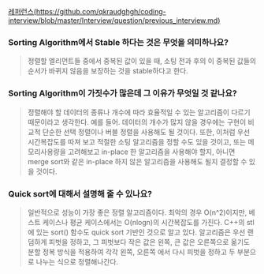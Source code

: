  [레퍼런스(https://github.com/qkraudghgh/coding-interview/blob/master/Interview/question/previous_interview.md)](https://github.com/qkraudghgh/coding-interview/blob/master/Interview/question/previous_interview.md)



### Sorting Algorithm에서 Stable 하다는 것은 무엇을 의미하나요?

>정렬할 엘리먼트들 중에서 중복된 값이 있을 때, 소팅 전과 후의 이 중복된 값들의 순서가 바뀌지 않음을 보장하는 것을 stable하다고 한다.





### Sorting Algorithm이 가짓수가 많은데 그 이유가 무엇일 것 같나요?

> 정렬해야 할 데이터의 종류나 개수에 따라 효율적일 수 있는 알고리즘이 다르기 때문이라고 생각한다. 예를 들어. 데이터의 개수가 많지 않을 경우에는 구현이 비교적 단순한 선택 정렬이나 버블 정렬을 사용해도 될 것이다. 또한, 이처럼 우선 시간복잡도를 따져 보고 적절한 소팅 알고리즘을 정할 수도 있을 것이고, 또는 메모리사용량을 고려해보고 in-place 한 알고리즘을 사용해야 할지, 아니면 merge sort와 같은 in-place 하지 않은 알고리즘을 사용해도 될지 결정할 수 있을 것이다.



### Quick sort에 대해서 설명해 줄 수 있나요?

> 일반적으로 성능이 가장 좋은 정렬 알고리즘이다. 최악의 경우 O(n^2)이지만, 베스트 케이스나 평균 케이스에서는 O(nlogn)의 시간복잡도를 가진다. C++의 stl 에 있는 sort() 함수도 quick sort 기반인 것으로 알고 있다. 알고리즘은 우선 랜덤하게 피벗을 정하고, 그 피벗보다 작은 값은 왼쪽, 큰 값은 오른쪽으로 옮기도 분할 정복 방식을 적용하여 각각 왼쪽, 오른쪽 에서 다시 피벗을 정하고 두 부분으로 나누는 식으로 정렬해나간다.